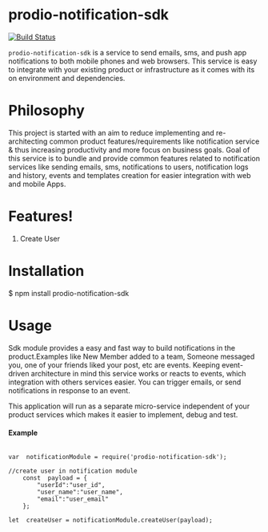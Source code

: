 
  

# prodio-notification-sdk

  

[![Build Status](https://travis-ci.org/joemccann/dillinger.svg?branch=master)](https://travis-ci.org/joemccann/dillinger)

  

`prodio-notification-sdk` is a service to send emails, sms, and push app notifications to both mobile phones and web browsers. This service is easy to integrate with your existing product or infrastructure as it comes with its on environment and dependencies.

  
  

# Philosophy

This project is started with an aim to reduce implementing and re-architecting common product features/requirements like notification service & thus increasing productivity and more focus on business goals. Goal of this service is to bundle and provide common features related to notification services like sending emails, sms, notifications to users, notification logs and history, events and templates creation for easier integration with web and mobile Apps.

  
  

# Features!

1. Create User


# Installation

$ npm install prodio-notification-sdk
  

# Usage

Sdk module provides a easy and fast way to build notifications in the product.Examples like New Member added to a team, Someone messaged you, one of your friends liked your post, etc are events. Keeping event-driven architecture in mind this service works or reacts to events, which integration with others services easier. You can trigger emails, or send notifications in response to an event.

This application will run as a separate micro-service independent of your product services which makes it easier to implement, debug and test.

#### Example

```JSX

var  notificationModule = require('prodio-notification-sdk');

//create user in notification module
	const  payload = {
		"userId":"user_id",
		"user_name":"user_name",
		"email":"user_email"
	};

let  createUser = notificationModule.createUser(payload);

```



